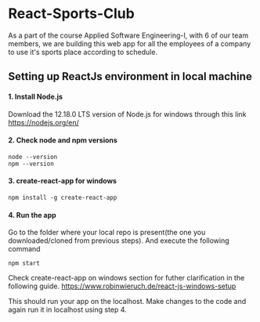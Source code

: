 # React-Sports-Club
As a part of the course Applied Software Engineering-I, with 6 of our team members, we are building this web app for all the employees of a company to use it's sports place according to schedule.

## Setting up ReactJs environment in local machine 
#### 1. Install Node.js
Download the 12.18.0 LTS version of Node.js for windows through this link https://nodejs.org/en/
#### 2. Check node and npm versions 
```
node --version
npm --version
```
#### 3. create-react-app for windows
```
npm install -g create-react-app
``` 
#### 4. Run the app 
Go to the folder where your local repo is present(the one you downloaded/cloned from previous steps). And execute the following command

```
npm start
```
Check create-react-app on windows section for futher clarification in the following guide.
https://www.robinwieruch.de/react-js-windows-setup

This should run your app on the localhost. Make changes to the code and again run it in localhost using step 4.
